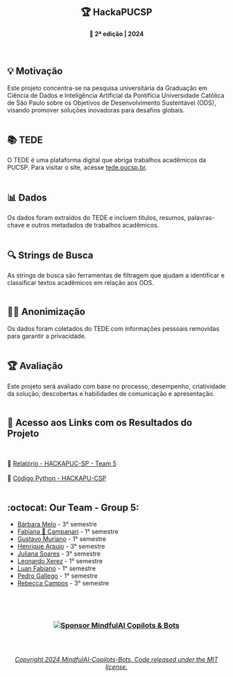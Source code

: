 
<!-- icons 

![Icon_mascote_YELLOW](https://github.com/MindfulAI-Copilots-Bots/HackaPUCSP/assets/113218619/6ce1bcd2-b748-421a-b638-8ea773944540)

 -->

<!-- icons

![Icon_mascote_YELLOW](https://github.com/MindfulAI-Copilots-Bots/HackaPUCSP/assets/113218619/6ce1bcd2-b748-421a-b638-8ea773944540)

![Icon_mascote_BLACK](https://github.com/MindfulAI-Copilots-Bots/HackaPUCSP/assets/113218619/2ad10613-8e14-4932-8ffb-0291a0409f6a) -->




<!-- brasao-PUCSP-assinatura-alternativa
<p align="center">  
<img src="https://github.com/MindfulAI-Copilots-Bots/HackaPUCSP/assets/113218619/5e2b963c-7c4b-49c9-a78d-9f5bda72befa" /> -->


  <!-- header_Puc_WHITE
<p align="center">  
<img src="(https://github.com/MindfulAI-Copilots-Bots/HackaPUCSP/assets/113218619/ae93b027-069c-43df-89f6-00650e3333aa
" />  -->  


  <!-- logo_CDIA_rounded_BLACK]
<p align="center">  
<img src="https://github.com/MindfulAI-Copilots-Bots/HackaPUCSP/assets/113218619/64fe8f40-4671-42ca-9788-1ac98c8d89de" />  -->  


 <!-- logo_CDIA_white_mobile_desk 
<p align="center">  
<img src="https://github.com/MindfulAI-Copilots-Bots/HackaPUCSP/assets/113218619/18b55b25-be35-44c6-be2c-6418297366f6" />  --> 


  <!-- header_Puc_white_mobile_desk -->  
<p align="center">  
<img src="" />  






  <!-- header_Puc_white_mobile_desk
<p align="center">  
<img src="" />  -->  


  




#

<!-- large_header_Puc_CDIA_mobile_desk
<p align="center">
<img src="https://github.com/MindfulAI-Copilots-Bots/HACKAPUC-SP/assets/113218619/6dd4ac60-6e78-48c0-979e-cb89d1fac752" />  --> 

  
 ##  <p align="center"> 🏆 HackaPUCSP
 #### <p align="center"> 📅 2ª edição | 2024

 <br>

## 💡 Motivação

Este projeto concentra-se na pesquisa universitária da Graduação em Ciência de Dados e Inteligência Artificial da Pontifícia Universidade Católica de São Paulo sobre os Objetivos de Desenvolvimento Sustentável (ODS), visando promover soluções inovadoras para desafios globais. <br><br>


## 📚 TEDE

O TEDE é uma plataforma digital que abriga trabalhos acadêmicos da PUCSP. Para visitar o site, acesse [tede.pucsp.br](https://tede.pucsp.br/). <br><br>

## 📊 Dados

Os dados foram extraídos do TEDE e incluem títulos, resumos, palavras-chave e outros metadados de trabalhos acadêmicos. <br><br>

## 🔍 Strings de Busca

As strings de busca são ferramentas de filtragem que ajudam a identificar e classificar textos acadêmicos em relação aos ODS. <br><br>

## 🕵️‍♀️ Anonimização

Os dados foram coletados do TEDE com informações pessoais removidas para garantir a privacidade.  <br><br>

## 🏆 Avaliação

Este projeto será avaliado com base no processo, desempenho, criatividade da solução, descobertas e habilidades de comunicação e apresentação.<br><br>

## 🔗 Acesso aos Links com os Resultados do Projeto

 <br>

📌 [Relatório - HACKAPUC-SP - Team 5](https://github.com/MindfulAI-Copilots-Bots/HACKAPUCSP/blob/ce085344cc355a47ff9c286cf28784ae6ea6fe3c/Resultados/relato%CC%81rio%20hackapucsp_Grupo_5.pdf) <br><br>
🐍 [Código Python - HACKAPU-CSP](https://github.com/MindfulAI-Copilots-Bots/HACKAPUCSP/blob/a541669b14ed26160b1dbf07a64c421e36ec4a1e/Resultados/hackaPUCSP.py) <br><br>


## :octocat: Our Team - Group 5: 

- [Bárbara Melo]( https://github.com/BarbaraMelo2928) - 3° semestre <br>   
- [Fabiana 🚀 Campanari](https://github.com/FabianaCampanari) - 1° semestre <br>
- [Gustavo Muriano]() - 1° semestre <br>
- [Henrique Araujo](https://github.com/skRichsk) - 3° semestre <br>
- [Juliana Soares](https://github.com/julianamiranda1) - 3° semestre <br>
- [Leonardo Xerez]() - 1° semestre <br>
- [Luan Fabiano](https://github.com/LuanFabiano28) - 1° semestre <br>
- [Pedro Gallego]() - 1° semestre <br>
- [Rebecca Campos](https://github.com/becamparezzo) - 3° semestre <br>

 
#
 <br>

### <p align="center"> [![Sponsor MindfulAI Copilots & Bots](https://img.shields.io/badge/Sponsor-MindfulAI%20Copilots%20%26%20Bots-brightgreen?logo=GitHub)](https://github.com/sponsors/MindfulAI-Copilots-Bots) <br><br>

#

 ###### <p align="center"> [Copyright 2024 MindfulAI-Copilots-Bots. Code released under the  MIT license.](https://github.com/MindfulAI-Copilots-Bots/HACKAPUCSP/blob/1f52fe3745392c0454d03ab7162670d9b09361bf/LICENSE)




